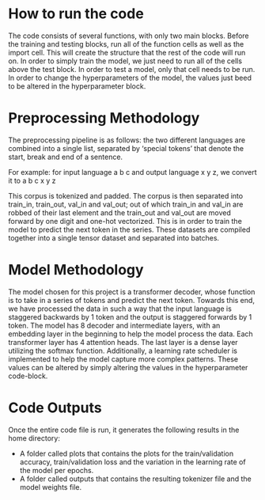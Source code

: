 # How to run the code
The code consists of several functions, with only two main blocks. Before the training and testing blocks, run all of the function cells as well as the import cell. This will create the structure that the rest of the code will run on. In order to simply train the model, we just need to run all of the cells above the test block. In order to test a model, only that cell needs to be run. In order to change the hyperparameters of the model, the values just beed to be altered in the hyperparameter block.

# Preprocessing Methodology
The preprocessing pipeline is as follows: the two different languages are combined into a single list, separated by ‘special tokens’ that denote the start, break and end of a sentence. 

For example: for input language a b c and output language x y z, we convert it to <spl> a b c <spl> x y z <spl>

This corpus is tokenized and padded. The corpus is then separated into train_in, train_out, val_in and val_out; out of which train_in and val_in are robbed of their last element and the train_out and val_out are moved forward by one digit and one-hot vectorized. This is in order to train the model to predict the next token in the series. These datasets are compiled together into a single tensor dataset and separated into batches. 

# Model Methodology
The model chosen for this project is a transformer decoder, whose function is to take in a series of tokens and predict the next token. Towards this end, we have processed the data in such a way that the input language is staggered backwards by 1 token and the output is staggered forwards by 1 token. The model has 8 decoder and intermediate layers, with an embedding layer in the beginning to help the model process the data. Each transformer layer has 4 attention heads. The last layer is a dense layer utilizing the softmax function. Additionally, a learning rate scheduler is implemented to help the model capture more complex patterns. These values can be altered by simply altering the values in the hyperparameter code-block. 
# Code Outputs
Once the entire code file is run, it generates the following results in the home directory:
- A folder called plots that contains the plots for the train/validation accuracy, train/validation loss and the variation in the learning rate of the model per epochs.
- A folder called outputs that contains the resulting tokenizer file and the model weights file.
